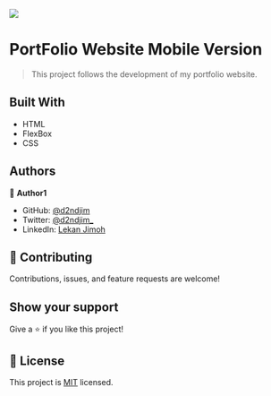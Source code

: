 ![](https://img.shields.io/badge/Microverse-blueviolet)

# PortFolio Website Mobile Version

> This project follows the development of my portfolio website.


## Built With

- HTML
- FlexBox
- CSS

## Authors

👤 **Author1**

- GitHub: [@d2ndjim](https://github.com/d2ndjim)
- Twitter: [@d2ndjim_](https://twitter.com/@d2ndjim_)
- LinkedIn: [Lekan Jimoh](https://linkedin.com/in/lekanj)

## 🤝 Contributing

Contributions, issues, and feature requests are welcome!

## Show your support

Give a ⭐️ if you like this project!

## 📝 License

This project is [MIT](./MIT.md) licensed.
